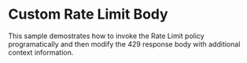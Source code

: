 # Custom Rate Limit Body

This sample demostrates how to invoke the Rate Limit policy programatically and then modify the 429 response body with additional context information.
